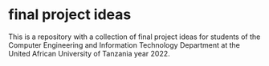 # final project ideas

This is a repository with a collection of final project ideas for students of the Computer Engineering and Information Technology Department at the United African University of Tanzania year 2022.
